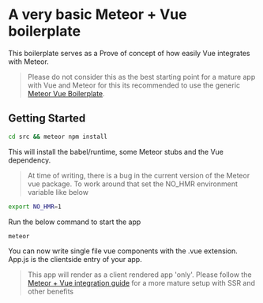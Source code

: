 # A very basic Meteor + Vue boilerplate
This boilerplate serves as a Prove of concept of how easily Vue integrates with Meteor. 

> Please do not consider this as the best starting point for a mature app with Vue and Meteor 
for this its recommended to use the generic [Meteor Vue Boilerplate](https://github.com/chris-visser/meteor-vue-boilerplate).

## Getting Started
```bash
cd src && meteor npm install
```

This will install the babel/runtime, some Meteor stubs and the Vue dependency.

> At time of writing, there is a bug in the current version of the Meteor vue package. 
To work around that set the NO_HMR environment variable like below

```bash
export NO_HMR=1
```

Run the below command to start the app
```bash
meteor
```

You can now write single file vue components with the .vue extension. App.js is 
the clientside entry of your app.

> This app will render as a client rendered app 'only'. Please follow the [Meteor + Vue integration guide](https://guide.meteor.com/vue.html) 
for a more mature setup with SSR and other benefits

